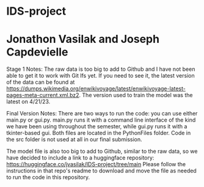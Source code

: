 # IDS-project
# Jonathon Vasilak and Joseph Capdevielle

Stage 1 Notes:
The raw data is too big to add to Github and I have not been able to get it to work with Git lfs yet. If you need to see it, the latest version of the data can be found at https://dumps.wikimedia.org/enwikivoyage/latest/enwikivoyage-latest-pages-meta-current.xml.bz2. The version used to train the model was the latest on 4/21/23.

Final Version Notes:
There are two ways to run the code: you can use either main.py or gui.py. main.py runs it with a command line interface of the kind we have been using throughout the semester, while gui.py runs it with a tkinter-based gui. Both files are located in the PythonFiles folder. Code in the src folder is not used at all in our final submission.

The model file is also too big to add to Github, similar to the raw data, so we have decided to include a link to a huggingface repository: https://huggingface.co/jvasilak/IDS-project/tree/main
Please follow the instructions in that repo's readme to download and move the file as needed to run the code in this repository.
